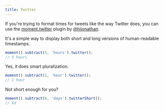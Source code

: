 ```yaml
---
title: Twitter
---
```



If you're trying to format times for tweets like the way Twitter does, you can use the [moment.twitter](https://github.com/hijonathan/moment.twitter) plugin by [@hijonathan](https://github.com/hijonathan).

It's a simple way to display both short and long versions of human-readable timestamps.

```javascript
moment().subtract(5, 'hours').twitter();
// 5 hours
```

Yes, it does smart pluralization.

```javascript
moment().subtract(1, 'hour').twitter();
// 1 hour
```

Not short enough for you?

```javascript
moment().subtract(6, 'days').twitterShort();
// 6d
```
